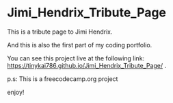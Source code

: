 # Jimi_Hendrix_Tribute_Page
This is a tribute page to Jimi Hendrix.

And this is also the first part of my coding portfolio.

You can see this project live at the following link:
https://tinykai786.github.io/Jimi_Hendrix_Tribute_Page/ .

p.s: This is a freecodecamp.org project

enjoy!
